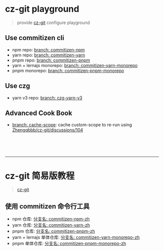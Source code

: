 # cz-git playground
> provide [cz-git](https://github.com/Zhengqbbb/cz-git) configure playground

## Use commitizen cli
- npm repo: [branch: commitizen-npm](https://github.com/Zhengqbbb/czgit-playground/tree/commitizen-npm)
- yarn repo: [branch: commitizen-yarn](https://github.com/Zhengqbbb/czgit-playground/tree/commitizen-yarn)
- pnpm repo: [branch: commitizen-pnpm](https://github.com/Zhengqbbb/czgit-playground/tree/commitizen-pnpm)
- yarn + lernajs monorepo: [branch: commitizen-yarn-monorepo](https://github.com/Zhengqbbb/czgit-playground/tree/commitizen-yarn-monorepo)
- pnpm monorepo: [branch: commitizen-pnpm-monorepo](https://github.com/Zhengqbbb/czgit-playground/tree/commitizen-pnpm-monorepo)

## Use czg
- yarn v3 repo: [branch: czg-yarn-v3](https://github.com/Zhengqbbb/czgit-playground/tree/czg-yarn-v3)

## Advanced Cook Book
- [branch: cache-scope](https://github.com/Zhengqbbb/czgit-playground/tree/cache-scope): cache custom-scope to re-run using <br>
  [Zhengqbbb/cz-git/discussions/104](https://github.com/Zhengqbbb/cz-git/discussions/104)


<br>
<br>
<br>

---

# cz-git 简易版教程
> [cz-git](https://github.com/Zhengqbbb/cz-git)

## 使用 commitizen 命令行工具
- npm 仓库: [分支名: commitizen-npm-zh](https://github.com/Zhengqbbb/czgit-playground/tree/commitizen-npm-zh)
- yarn 仓库: [分支名: commitizen-yarn-zh](https://github.com/Zhengqbbb/czgit-playground/tree/commitizen-yarn-zh)
- pnpm 仓库: [分支名: commitizen-pnpm-zh](https://github.com/Zhengqbbb/czgit-playground/tree/commitizen-pnpm-zh)
- yarn + lernajs 单体仓库: [分支名: commitizen-yarn-monorepo-zh](https://github.com/Zhengqbbb/czgit-playground/tree/commitizen-yarn-monorepo-zh)
- pnpm 单体仓库: [分支名: commitizen-pnpm-monorepo-zh](https://github.com/Zhengqbbb/czgit-playground/tree/commitizen-pnpm-monorepo-zh)